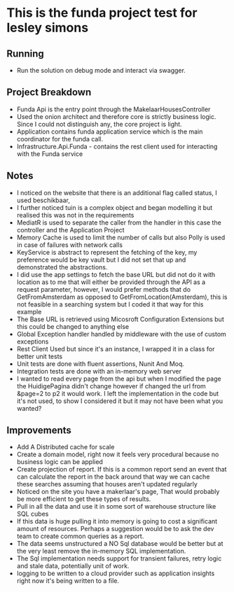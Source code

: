 # This is the funda project test for lesley simons

## Running

- Run the solution on debug mode and interact via swagger.


## Project Breakdown

- Funda Api is the entry point through the MakelaarHousesController
- Used the onion architect and therefore core is strictly business logic. Since I could not distinguish any, the core project is light.
- Application contains funda application service which is the main coordinator for the funda call.
- Infrastructure.Api.Funda - contains the rest client used for interacting with the Funda service

## Notes
- I noticed on the website that there is an additional flag called status, I used beschikbaar,
- I further noticed tuin is a complex object and began modelling it but realised this was not in the requirements
- MediatR is used to separate the caller from the handler in this case the controller and the Application Project
- Memory Cache is used to limit the number of calls but also Polly is used in case of failures with network calls
- KeyService is abstract to represent the fetching of the key, my preference would be key vault but I did not set that up and demonstrated the abstractions.
- I did use the app settings to fetch the base URL but did not do it with location as to me that will either be provided through the API as a request parameter, however, I would prefer methods that do GetFromAmsterdam as opposed to GetFromLocation(Amsterdam), this is not feasible in a searching system but I coded it that way for this example
- The Base URL is retrieved using Micosroft Configuration Extensions but this could be changed to anything else
- Global Exception handler handled by middleware with the use of custom exceptions
- Rest Client Used but since it's an instance, I wrapped it in a class for better unit tests
- Unit tests are done with fluent assertions, Nunit And Moq.
- Integration tests are done with an in-memory web server
- I wanted to read every page from the api but when I modified the page the HuidigePagina didn't change however if changed the url from &page=2 to p2 it would work. I left the implementation in the code but it's not used, to show I considered it but it may not have been what you wanted? 

## Improvements
- Add A Distributed cache for scale
- Create a domain model, right now it feels very procedural because no business logic can be applied
- Create projection of report. If this is a common report send an event that can calculate the report in the back around that way we can cache these searches assuming that houses aren't updated regularly
- Noticed on the site you have a makerlaar's page, That would probably be more efficient to get these types of results. 
- Pull in all the data and use it in some sort of warehouse structure like SQL cubes
- If this data is huge pulling it into memory is going to cost a significant amount of resources. Perhaps a suggestion would be to ask the dev team to create common queries as a report.
- The data seems unstructured a NO Sql database would be better but at the very least remove the in-memory SQL implementation.
- The Sql implementation needs support for transient failures, retry logic and stale data, potentially unit of work.
- logging to be written to a cloud provider such as application insights right now it's being written to a file.
